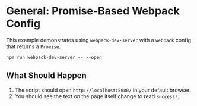 # General: Promise-Based Webpack Config

This example demonstrates using `webpack-dev-server` with a `webpack` config that
returns a `Promise`.

```console
npm run webpack-dev-server -- --open
```

## What Should Happen

1. The script should open `http://localhost:8080/` in your default browser.
2. You should see the text on the page itself change to read `Success!`.
